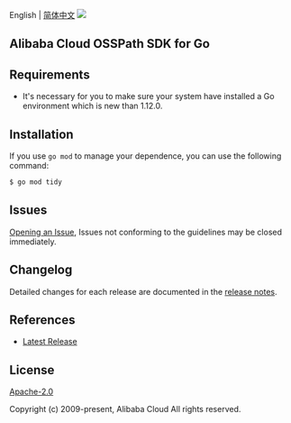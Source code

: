 English | [简体中文](README-CN.md)
![](https://aliyunsdk-pages.alicdn.com/icons/AlibabaCloud.svg)

## Alibaba Cloud OSSPath SDK for Go

## Requirements
- It's necessary for you to make sure your system have installed a Go environment which is new than 1.12.0.

## Installation
If you use `go mod` to manage your dependence, you can use the following command:

```sh
$ go mod tidy
```

## Issues
[Opening an Issue](https://github.com/aliyun/aliyun-ccp/issues/new), Issues not conforming to the guidelines may be closed immediately.

## Changelog
Detailed changes for each release are documented in the [release notes](./ChangeLog.txt).

## References
* [Latest Release](https://github.com/aliyun/aliyun-ccp/tree/master/osspath-sdk/go)

## License
[Apache-2.0](http://www.apache.org/licenses/LICENSE-2.0)

Copyright (c) 2009-present, Alibaba Cloud All rights reserved.